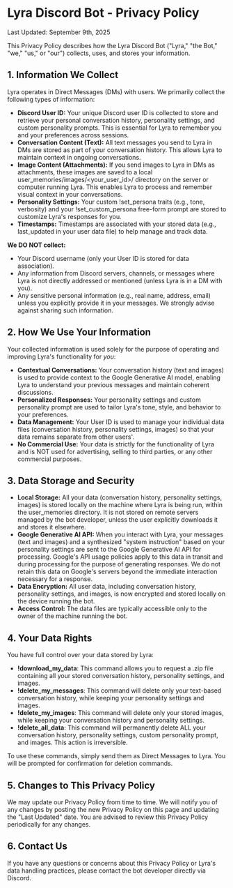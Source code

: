 # **Lyra Discord Bot \- Privacy Policy**

Last Updated: September 9th, 2025

This Privacy Policy describes how the Lyra Discord Bot ("Lyra," "the Bot," "we," "us," or "our") collects, uses, and stores your information.

## **1\. Information We Collect**

Lyra operates in Direct Messages (DMs) with users. We primarily collect the following types of information:

* **Discord User ID:** Your unique Discord user ID is collected to store and retrieve your personal conversation history, personality settings, and custom personality prompts. This is essential for Lyra to remember you and your preferences across sessions.  
* **Conversation Content (Text):** All text messages you send to Lyra in DMs are stored as part of your conversation history. This allows Lyra to maintain context in ongoing conversations.  
* **Image Content (Attachments):** If you send images to Lyra in DMs as attachments, these images are saved to a local user\_memories/images/\<your\_user\_id\>/ directory on the server or computer running Lyra. This enables Lyra to process and remember visual context in your conversations.  
* **Personality Settings:** Your custom \!set\_persona traits (e.g., tone, verbosity) and your \!set\_custom\_persona free-form prompt are stored to customize Lyra's responses for you.  
* **Timestamps:** Timestamps are associated with your stored data (e.g., last\_updated in your user data file) to help manage and track data.

**We DO NOT collect:**

* Your Discord username (only your User ID is stored for data association).  
* Any information from Discord servers, channels, or messages where Lyra is not directly addressed or mentioned (unless Lyra is in a DM with you).  
* Any sensitive personal information (e.g., real name, address, email) unless you explicitly provide it in your messages. We strongly advise against sharing such information.

## **2\. How We Use Your Information**

Your collected information is used solely for the purpose of operating and improving Lyra's functionality for *you*:

* **Contextual Conversations:** Your conversation history (text and images) is used to provide context to the Google Generative AI model, enabling Lyra to understand your previous messages and maintain coherent discussions.  
* **Personalized Responses:** Your personality settings and custom personality prompt are used to tailor Lyra's tone, style, and behavior to your preferences.  
* **Data Management:** Your User ID is used to manage your individual data files (conversation history, personality settings, images) so that your data remains separate from other users'.  
* **No Commercial Use:** Your data is strictly for the functionality of Lyra and is NOT used for advertising, selling to third parties, or any other commercial purposes.

## **3\. Data Storage and Security**

* **Local Storage:** All your data (conversation history, personality settings, images) is stored locally on the machine where Lyra is being run, within the user\_memories directory. It is not stored on remote servers managed by the bot developer, unless the user explicitly downloads it and stores it elsewhere.  
* **Google Generative AI API:** When you interact with Lyra, your messages (text and images) and a synthesized "system instruction" based on your personality settings are sent to the Google Generative AI API for processing. Google's API usage policies apply to this data in transit and during processing for the purpose of generating responses. We do not retain this data on Google's servers beyond the immediate interaction necessary for a response.  
* **Data Encryption:** All user data, including conversation history, personality settings, and images, is now encrypted and stored locally on the device running the bot.
* **Access Control:** The data files are typically accessible only to the owner of the machine running the bot.

## **4\. Your Data Rights**

You have full control over your data stored by Lyra:

* **\!download\_my\_data**: This command allows you to request a .zip file containing all your stored conversation history, personality settings, and images.  
* **\!delete\_my\_messages**: This command will delete only your text-based conversation history, while keeping your personality settings and images.  
* **\!delete\_my\_images**: This command will delete only your stored images, while keeping your conversation history and personality settings.  
* **\!delete\_all\_data**: This command will permanently delete ALL your conversation history, personality settings, custom personality prompt, and images. This action is irreversible.

To use these commands, simply send them as Direct Messages to Lyra. You will be prompted for confirmation for deletion commands.

## **5\. Changes to This Privacy Policy**

We may update our Privacy Policy from time to time. We will notify you of any changes by posting the new Privacy Policy on this page and updating the "Last Updated" date. You are advised to review this Privacy Policy periodically for any changes.

## **6\. Contact Us**

If you have any questions or concerns about this Privacy Policy or Lyra's data handling practices, please contact the bot developer directly via Discord.

